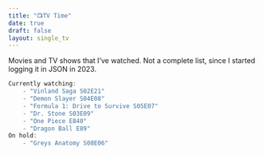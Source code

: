 ```yaml
---
title: "📺TV Time"
date: true
draft: false
layout: single_tv
---
```


Movies and TV shows that I’ve watched. Not a complete list, since I started logging it in JSON in 2023.

```js
Currently watching:
    - "Vinland Saga S02E21"
    - "Demon Slayer S04E08"
    - "Formula 1: Drive to Survive S05E07"
    - "Dr. Stone S03E09"
    - "One Piece E840"
    - "Dragon Ball E89"
On hold: 
    - "Greys Anatomy S08E06"
```